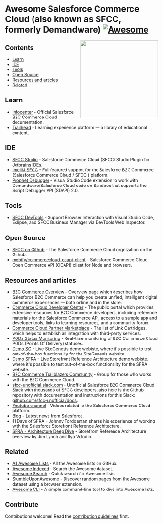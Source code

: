 # Awesome Salesforce Commerce Cloud (also known as SFCC, formerly Demandware) [![Awesome](https://awesome.re/badge.svg)](https://awesome.re)

<img src="https://raw.githubusercontent.com/uzumaxy/awesome-sfcc/master/assets/sfcc-logo.jpg" align="right" width="256" height="256">

## Contents
- [Learn](#learn)
- [IDE](#ide)
- [Tools](#tools)
- [Open Source](#open-source)
- [Resources and articles](#resources-and-articles)
- [Related](#related)


## Learn
- [Infocenter](https://documentation.b2c.commercecloud.salesforce.com/DOC1/index.jsp) - Official Salesforce B2C Commerce Cloud documentation.
- [Trailhead](https://trailhead.salesforce.com/en/search?keywords=B2C%20Commerce) - Learning experience platform — a library of educational content.

## IDE
- [SFCC Studio](https://github.com/nek4life/sfcc-studio) - Salesforce Commerce Cloud (SFCC) Studio Plugin for Jetbrains IDEs.
- [IntelliJ SFCC](https://plugins.jetbrains.com/plugin/13668-salesforce-b2c-commerce-sfcc-) - Full featured support for the Salesforce B2C Commerce (Salesforce Commerce Cloud / SFCC ) platform.
- [Prophet Debugger](https://github.com/SqrTT/prophet) - Visual Studio Code extension to work with Demandware/Salesforce Cloud code on Sandbox that supports the Script Debugger API (SDAPI) 2.0.

## Tools
- [SFCC DevTools](https://github.com/redvanworkshop/sfcc-devtools) - Support Browser Interaction with Visual Studio Code, Eclipse, and SFCC Business Manager via DevTools Web Inspector.

## Open Source
- [SFCC on Github](https://github.com/SalesforceCommerceCloud/) - The Salesforce Commerce Cloud orgnization on the Github.
- [mobify/commercecloud-ocapi-client](https://github.com/mobify/commercecloud-ocapi-client) - Salesforce Commerce Cloud Open Commerce API (OCAPI) client for Node and browsers.

## Resources and articles
- [B2C Commerce Overview](https://www.salesforce.com/products/commerce-cloud/ecommerce/) - Overview page which describes how Salesforce B2C Commerce can help you create unified, intelligent digital commerce experiences — both online and in the store.
- [Commerce Cloud Developer Center](https://developer.commercecloud.com/) - The public portal which provides extensive resources for B2C Commerce developers, including reference materials for the Salesforce Commerce API, access to a sample app and developer tools, links to learning resources, and a community forum.
- [Commerce Cloud Partner Marketplace](https://www.salesforce.com/products/commerce-cloud/partner-marketplace/) - The list of Link Cartridges, which helps to establish an integration with third-party services.
- [PODs Status Monitoring](https://status.salesforce.com/products/B2C_Commerce_Cloud) - Real-time monitoring of B2C Commerce Cloud PODs (Points Of Delivery) statuses.
- [Demo SG](https://production-sitegenesis-dw.demandware.net/on/demandware.store/Sites-SiteGenesis-Site) - Live SiteGenesis demo webiste, where it's possible to test out-of-the-box functionality for the SiteGenesis website.
- [Demo SFRA](https://production.sitegenesis.dw.demandware.net/s/RefArch/home?lang=en_US) - Live Storefront Reference Architecture demo webiste, where it's possible to test out-of-the-box functionality for the SFRA website.
- [B2C Commerce Trailblazers Community](https://trailblazers.salesforce.com/_ui/core/chatter/groups/GroupProfilePage?g=0F93A000000DGi3) - Group for those who works with the B2C Commerce Cloud.
- [sfcc-unofficial.slack.com](https://sfcc-unofficial.slack.com/) - Unofficial Salesforce B2C Commerce Cloud Slack with thousands of SFCC developers, also here is the Github repository with documentation and instructions for this Slack: [github.com/sfcc-unofficial/docs](https://github.com/sfcc-unofficial/docs).
- [Youtube channel](https://www.youtube.com/c/commercecloud/) - Videos related to the Salesforce Commerce Cloud platform.
- [Blog](https://www.salesforce.com/blog/category/commerce.html) - Latest news from Salesforce.
- [11 Days of SFRA](https://medium.com/perimeterx/11-days-of-salesforce-storefront-reference-architecture-sfra-day-1-what-is-sfra-adece16f3703) - Johnny Tordgeman
shares his experience of working with the Salesforce Storefront Reference Architecture.
- [SFRA - Architecture Deep Dive](https://salesforce.vidyard.com/watch/fVzzSXddHXwvcCfeRVvcoX) - Storefront Reference Architecture overview by Jim Lynch and Ilya Volodin.

## Related
- [All Awesome Lists](https://github.com/topics/awesome) - All the Awesome lists on GitHub.
- [Awesome Indexed](https://awesome-indexed.mathew-davies.co.uk) - Search the Awesome dataset.
- [Awesome Search](https://awesomelists.top) - Quick search for Awesome lists.
- [StumbleUponAwesome](https://github.com/basharovV/StumbleUponAwesome) - Discover random pages from the Awesome dataset using a browser extension.
- [Awesome CLI](https://github.com/umutphp/awesome-cli) - A simple command-line tool to dive into Awesome lists.



## Contribute
Contributions welcome! Read the [contribution guidelines](CONTRIBUTING.md) first.
